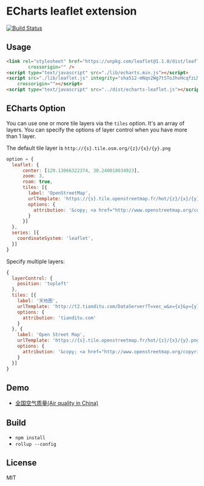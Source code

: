 # ECharts leaflet extension

[![Build Status](https://travis-ci.org/gnijuohz/echarts-leaflet.svg?branch=master)](https://travis-ci.org/gnijuohz/echarts-leaflet)

## Usage

```html
<link rel="stylesheet" href="https://unpkg.com/leaflet@1.1.0/dist/leaflet.css" integrity="sha512-wcw6ts8Anuw10Mzh9Ytw4pylW8+NAD4ch3lqm9lzAsTxg0GFeJgoAtxuCLREZSC5lUXdVyo/7yfsqFjQ4S+aKw=="
        crossorigin="" />
<script type="text/javascript" src="./lib/echarts.min.js"></script>
<script src="./lib/leaflet.js" integrity="sha512-mNqn2Wg7tSToJhvHcqfzLMU6J4mkOImSPTxVZAdo+lcPlk+GhZmYgACEe0x35K7YzW1zJ7XyJV/TT1MrdXvMcA=="
    crossorigin=""></script>
<script type="text/javascript" src="../dist/echarts-leaflet.js"></script>
```

## ECharts Option

You can use one or more tile layers via the `tiles` option. It's an array of
layers. You can specify the options of layer control when you have more than 1
layer.

The default tile layer is `http://{s}.tile.osm.org/{z}/{x}/{y}.png`

```javascript
option = {
  leaflet: {
      center: [120.13066322374, 30.240018034923],
      zoom: 3,
      roam: true,
      tiles: [{
        label: 'OpenStreetMap',
        urlTemplate: 'https://{s}.tile.openstreetmap.fr/hot/{z}/{x}/{y}.png',
        options: {
          attribution: '&copy; <a href="http://www.openstreetmap.org/copyright">OpenStreetMap</a>, Tiles courtesy of <a href="http://hot.openstreetmap.org/" target="_blank">Humanitarian OpenStreetMap Team</a>'
        }
      }]
  },
  series: [{
    coordinateSystem: 'leaflet',
  }]
}
```

Specify multiple layers:
```javascript
{
  layerControl: {
    position: 'topleft'
  },
  tiles: [{
    label: '天地图',
    urlTemplate: 'http://t2.tianditu.com/DataServer?T=vec_w&x={x}&y={y}&l={z}',
    options: {
      attribution: 'tianditu.com'
    }
  }, {
    label: 'Open Street Map',
    urlTemplate: 'https://{s}.tile.openstreetmap.fr/hot/{z}/{x}/{y}.png',
    options: {
      attribution: '&copy; <a href="http://www.openstreetmap.org/copyright">OpenStreetMap</a>, Tiles courtesy of <a href="http://hot.openstreetmap.org/" target="_blank">Humanitarian OpenStreetMap Team</a>'
    }
  }]
}
```

## Demo

- [全国空气质量(Air quality in China)](http://gnijuohz.github.io/echarts-leaflet/example/leaflet-multiple-layers.html)

## Build

- `npm install`
- `rollup --config`

## License

MIT